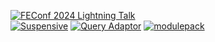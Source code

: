 [![FEConf 2024 Lightning Talk](https://img.shields.io/badge/FEConf%202024%20Lightning%20Talk-%EC%98%A4%ED%94%88%EC%86%8C%EC%8A%A4%20%EA%B8%B0%EC%97%AC%2C%20%EC%96%B4%EB%A0%B5%EC%A7%80%20%EC%95%8A%EC%95%84%EC%9A%94!-8A2BE2?style=social&labelColor=8A2BE2)](https://drive.google.com/file/d/1qcXOaFodRQBR9pa_nBcdIeKVdEZACQNx/view)  
[![Suspensive](https://img.shields.io/badge/Suspensive-000?style=flat-square)](https://github.com/toss/Suspensive/issues?q=involves%3Agwansikk)
[![Query Adaptor](https://img.shields.io/badge/Query_Adaptor-7B68EE?style=flat-square)](https://github.com/gwansikk/query-adaptor/issues?q=involves%3Agwansikk)
[![modulepack](https://img.shields.io/badge/modulepack-2AB7A0?style=flat-square)](https://github.com/gwansikk/query-adaptor/issues?q=involves%3Agwansikk)
